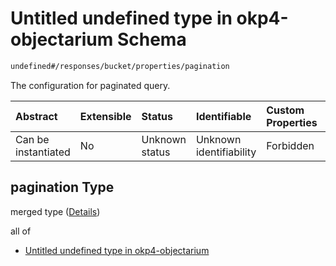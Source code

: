 # Untitled undefined type in okp4-objectarium Schema

```txt
undefined#/responses/bucket/properties/pagination
```

The configuration for paginated query.

| Abstract            | Extensible | Status         | Identifiable            | Custom Properties | Additional Properties | Access Restrictions | Defined In                                                                     |
| :------------------ | :--------- | :------------- | :---------------------- | :---------------- | :-------------------- | :------------------ | :----------------------------------------------------------------------------- |
| Can be instantiated | No         | Unknown status | Unknown identifiability | Forbidden         | Allowed               | none                | [okp4-objectarium.json\*](schema/okp4-objectarium.json "open original schema") |

## pagination Type

merged type ([Details](okp4-objectarium-responses-bucketresponse-properties-pagination.md))

all of

* [Untitled undefined type in okp4-objectarium](okp4-objectarium-responses-bucketresponse-properties-pagination-allof-0.md "check type definition")
